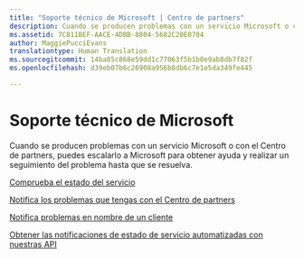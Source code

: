 ```yaml
---
title: "Soporte técnico de Microsoft | Centro de partners"
description: Cuando se producen problemas con un servicio Microsoft o con el Centro de partners, puedes escalarlo a Microsoft para obtener ayuda y realizar un seguimiento del problema hasta que se resuelva.
ms.assetid: 7C811BEF-AACE-4DBB-8804-5682C20E0704
author: MaggiePucciEvans
translationtype: Human Translation
ms.sourcegitcommit: 14ba85c868e59dd1c77063f5b1b0e9ab8db7f82f
ms.openlocfilehash: d39eb07b6c26908a956b8db6c7e1e5da349fe445

---
```


# Soporte técnico de Microsoft


Cuando se producen problemas con un servicio Microsoft o con el Centro de partners, puedes escalarlo a Microsoft para obtener ayuda y realizar un seguimiento del problema hasta que se resuelva.

[Comprueba el estado del servicio](check-service-health.md)

[Notifica los problemas que tengas con el Centro de partners](report-problems-with-partner-center.md)

[Notifica problemas en nombre de un cliente](report-problems-on-behalf-of-a-customer.md)

[Obtener las notificaciones de estado de servicio automatizadas con nuestras API](get-automated-service-notifications-with-our-apis.md)

 

 






<!--HONumber=Nov16_HO4-->


